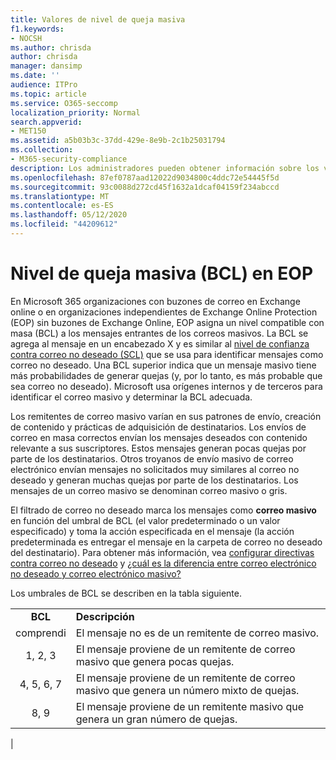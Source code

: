 ```yaml
---
title: Valores de nivel de queja masiva
f1.keywords:
- NOCSH
ms.author: chrisda
author: chrisda
manager: dansimp
ms.date: ''
audience: ITPro
ms.topic: article
ms.service: O365-seccomp
localization_priority: Normal
search.appverid:
- MET150
ms.assetid: a5b03b3c-37dd-429e-8e9b-2c1b25031794
ms.collection:
- M365-security-compliance
description: Los administradores pueden obtener información sobre los valores del nivel de cumplimiento masivo (BCL) que se usan en Exchange Online Protection (EOP).
ms.openlocfilehash: 87ef0787aad12022d9034800c4ddc72e54445f5d
ms.sourcegitcommit: 93c0088d272cd45f1632a1dcaf04159f234abccd
ms.translationtype: MT
ms.contentlocale: es-ES
ms.lasthandoff: 05/12/2020
ms.locfileid: "44209612"
---
```

# <a name="bulk-complaint-level-bcl-in-eop"></a>Nivel de queja masiva (BCL) en EOP

En Microsoft 365 organizaciones con buzones de correo en Exchange online o en organizaciones independientes de Exchange Online Protection (EOP) sin buzones de Exchange Online, EOP asigna un nivel compatible con masa (BCL) a los mensajes entrantes de los correos masivos. La BCL se agrega al mensaje en un encabezado X y es similar al [nivel de confianza contra correo no deseado (SCL)](spam-confidence-levels.md) que se usa para identificar mensajes como correo no deseado. Una BCL superior indica que un mensaje masivo tiene más probabilidades de generar quejas (y, por lo tanto, es más probable que sea correo no deseado). Microsoft usa orígenes internos y de terceros para identificar el correo masivo y determinar la BCL adecuada.

Los remitentes de correo masivo varían en sus patrones de envío, creación de contenido y prácticas de adquisición de destinatarios. Los envíos de correo en masa correctos envían los mensajes deseados con contenido relevante a sus suscriptores. Estos mensajes generan pocas quejas por parte de los destinatarios. Otros troyanos de envío masivo de correo electrónico envían mensajes no solicitados muy similares al correo no deseado y generan muchas quejas por parte de los destinatarios. Los mensajes de un correo masivo se denominan correo masivo o gris.

 El filtrado de correo no deseado marca los mensajes como **correo masivo** en función del umbral de BCL (el valor predeterminado o un valor especificado) y toma la acción especificada en el mensaje (la acción predeterminada es entregar el mensaje en la carpeta de correo no deseado del destinatario). Para obtener más información, vea [configurar directivas contra correo no deseado](configure-your-spam-filter-policies.md) y [¿cuál es la diferencia entre correo electrónico no deseado y correo electrónico masivo?](what-s-the-difference-between-junk-email-and-bulk-email.md)

Los umbrales de BCL se describen en la tabla siguiente.

|||
|:---:|---|
|**BCL**|**Descripción**|
|comprendi|El mensaje no es de un remitente de correo masivo.|
|1, 2, 3|El mensaje proviene de un remitente de correo masivo que genera pocas quejas.|
|4, 5, 6, 7|El mensaje proviene de un remitente de correo masivo que genera un número mixto de quejas.|
|8, 9|El mensaje proviene de un remitente masivo que genera un gran número de quejas.|
|
